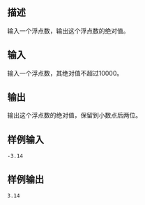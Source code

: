 ## 描述


输入一个浮点数，输出这个浮点数的绝对值。

## 输入


输入一个浮点数，其绝对值不超过10000。

## 输出


输出这个浮点数的绝对值，保留到小数点后两位。

## 样例输入


```
-3.14
```


## 样例输出


```
3.14
```


